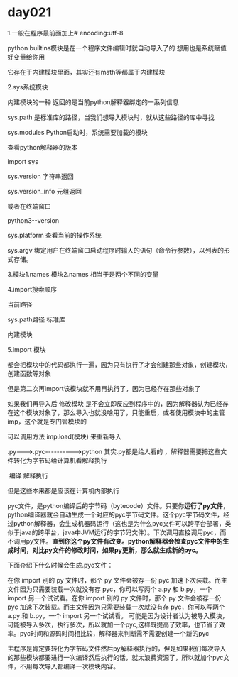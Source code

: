 # day021

1.一般在程序最前面加上# encoding:utf-8

python builtins模块是在一个程序文件编辑时就自动导入了的 想用也是系统赋值好变量给你用

它存在于内建模块里面，其实还有math等都属于内建模块

2.sys系统模块

内建模块的一种 返回的是当前python解释器绑定的一系列信息

sys.path 是标准库的路径，当我们想导入模块时，就从这些路径的库中寻找

sys.modules Python启动时，系统需要加载的模块

查看python解释器的版本

import sys

sys.version  字符串返回

sys.version_info 元组返回

或者在终端窗口

python3--version

sys.platform 查看当前的操作系统

sys.argv 绑定用户在终端窗口启动程序时输入的语句（命令行参数），以列表的形式存储。

3.模块1.names  模块2.names 相当于是两个不同的变量

4.import搜索顺序

当前路径

sys.path路径 标准库

内建模块

5.import 模块

都会把模块中的代码都执行一遍，因为只有执行了才会创建那些对象，创建模块，创建函数等对象

但是第二次再import该模块就不用再执行了，因为已经存在那些对象了

如果我们再导入后 修改模块 是不会立即反应到程序中的，因为解释器认为已经存在这个模块对象了，那么导入也就没啥用了，只能重启，或者使用模块中的主管imp，这个就是专门管模块的

可以调用方法 imp.load(模块) 来重新导入

.py--->.pyc---------->python        其实.py都是给人看的 ，解释器需要把这些文件转化为字节码给计算机看解释执行

​     编译     解释执行

但是这些本来都是应该在计算机内部执行

pyc文件，是python编译后的字节码（bytecode）文件。只要你**运行了py文件**，python编译器就会自动生成一个对应的pyc字节码文件。这个pyc字节码文件，经过python解释器，会生成机器码运行（这也是为什么pyc文件可以跨平台部署，类似于java的跨平台，java中JVM运行的字节码文件）。下次调用直接调用pyc，而不调用py文件。**直到你这个py文件有改变。python解释器会检查pyc文件中的生成时间，对比py文件的修改时间，如果py更新，那么就生成新的pyc。**

下面介绍下什么时候会生成.pyc文件：

在你 import 别的 py 文件时，那个 py 文件会被存一份 pyc 加速下次装载。而主文件因为只需要装载一次就没有存 pyc，你可以写两个 a.py 和 b.py，一个 import 另一个试试看。在你 import 别的 py 文件时，那个 py 文件会被存一份 pyc 加速下次装载。而主文件因为只需要装载一次就没有存 pyc，你可以写两个 a.py 和 b.py，一个 import 另一个试试看。
可能是因为设计者认为被导入模块，可能被导入多次，执行多次，所以就加一个pyc,这样既提高了效率，也节省了效率。pyc时间和源码时间相比较，解释器来判断需不需要创建一个新的pyc

主程序是肯定要转化为字节码文件然后py解释器执行的，但是如果我们每次导入的那些模块都要进行一次编译然后执行的话，就太浪费资源了，所以就加个pyc文件，不用每次导入都编译一次模块内容。
